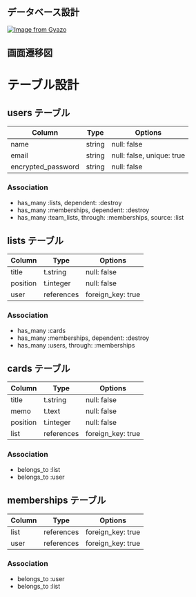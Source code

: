 
## データベース設計
[![Image from Gyazo](https://i.gyazo.com/21a2f5b885af862cc51f44e707eba912.png)](https://gyazo.com/21a2f5b885af862cc51f44e707eba912)

## 画面遷移図


# テーブル設計

## users テーブル

| Column                | Type   | Options                  |
| --------------------- | ------ | ------------------------ |
| name                  | string | null: false              |
| email                 | string | null: false, unique: true|
| encrypted_password    | string | null: false              |

### Association
- has_many :lists, dependent: :destroy
- has_many :memberships, dependent: :destroy
- has_many :team_lists, through: :memberships, source: :list


## lists テーブル

| Column                | Type       | Options           |
| --------------------- | ---------- | ----------------- |
| title                 | t.string   | null: false       |
| position              | t.integer  | null: false       |
| user                  | references | foreign_key: true |

### Association
<!-- -  belongs_to :user -->
-  has_many :cards
-  has_many :memberships, dependent: :destroy
-  has_many :users, through: :memberships


## cards テーブル

| Column                | Type       | Options           |
| --------------------- | ---------- | ----------------- |
| title                 | t.string   | null: false       |
| memo                  | t.text     | null: false       |
| position              | t.integer  | null: false       |
| list                  | references | foreign_key: true |


### Association
-  belongs_to :list
-  belongs_to :user


## memberships テーブル
| Column                | Type       | Options           |
| --------------------- | ---------- | ----------------- |
| list                  | references | foreign_key: true |
| user                  | references | foreign_key: true |

### Association
- belongs_to :user
- belongs_to :list

